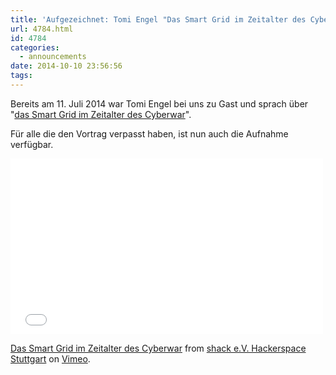 ```yaml
---
title: 'Aufgezeichnet: Tomi Engel "Das Smart Grid im Zeitalter des Cyberwar"'
url: 4784.html
id: 4784
categories:
  - announcements
date: 2014-10-10 23:56:56
tags:
---
```


Bereits am 11\. Juli 2014 war Tomi Engel bei uns zu Gast und sprach über "[das Smart Grid im Zeitalter des Cyberwar](http://vimeo.com/108576539)".

Für alle die den Vortrag verpasst haben, ist nun auch die Aufnahme verfügbar.

<iframe src="//player.vimeo.com/video/108576539" width="500" height="281" frameborder="0" allowfullscreen="allowfullscreen"></iframe>

[Das Smart Grid im Zeitalter des Cyberwar](http://vimeo.com/108576539) from [shack e.V. Hackerspace Stuttgart](http://vimeo.com/shackspace) on [Vimeo](https://vimeo.com).